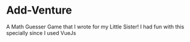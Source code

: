 # Add-Venture

A Math Guesser Game that I wrote for my Little Sister!
I had fun with this specially since I used VueJs

